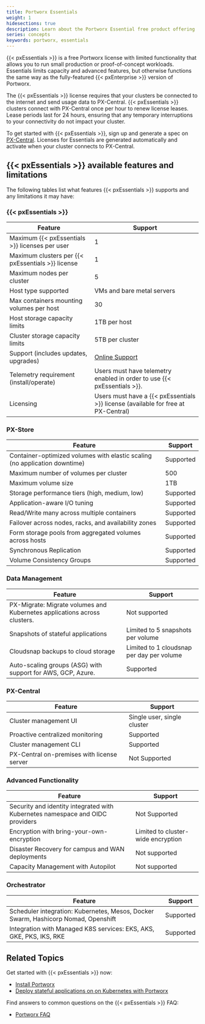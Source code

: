 ```yaml
---
title: Portworx Essentials
weight: 1
hidesections: true
description: Learn about the Portworx Essential free product offering
series: concepts
keywords: portworx, essentials
---
```


{{< pxEssentials >}} is a free Portworx license with limited functionality that allows you to run small production or proof-of-concept workloads. Essentials limits capacity and advanced features, but otherwise functions the same way as the fully-featured {{< pxEnterprise >}} version of Portworx.

The {{< pxEssentials >}} license requires that your clusters be connected to the internet and send usage data to PX-Central. {{< pxEssentials >}} clusters connect with PX-Central once per hour to renew license leases. Lease periods last for 24 hours, ensuring that any temporary interruptions to your connectivity do not impact your cluster.

To get started with {{< pxEssentials >}}, sign up and generate a spec on [PX-Central](https://central.portworx.com/). Licenses for Essentials are generated automatically and activate when your cluster connects to PX-Central.

## {{< pxEssentials >}} available features and limitations

The following tables list what features {{< pxEssentials >}} supports and any limitations it may have:

### {{< pxEssentials >}}

| **Feature** | **Support** |
|----|----|
| Maximum {{< pxEssentials >}} licenses per user  | 1 |
| Maximum clusters per {{< pxEssentials >}} license | 1 |
| Maximum nodes per cluster | 5 |
| Host type supported | VMs and bare metal servers |
| Max containers mounting volumes per host | 30 |
| Host storage capacity limits | 1TB per host |
| Cluster storage capacity limits | 5TB per cluster |
| Support (includes updates, upgrades) | [Online Support](https://forums.portworx.com) |
| Telemetry requirement (install/operate) | Users must have telemetry enabled in order to use {{< pxEssentials >}}.|
| Licensing | Users must have a {{< pxEssentials >}} license (available for free at PX-Central)|

### PX-Store

| **Feature** | **Support** |
|----|----|
| Container-optimized volumes with elastic scaling (no application downtime) | Supported |
| Maximum number of volumes per cluster | 500 |
| Maximum volume size | 1TB |
| Storage performance tiers (high, medium, low) | Supported |
| Application-aware I/O tuning | Supported |
| Read/Write many across multiple containers | Supported |
| Failover across nodes, racks, and availability zones | Supported |
| Form storage pools from aggregated volumes across hosts | Supported |
| Synchronous Replication <!-- what about async? --> | Supported |
| Volume Consistency Groups <!-- not sure what this is --> | Supported |

<!-- make columns on the left the same as from the website -->

### Data Management

| **Feature** | **Support** |
|----|----|
|PX-Migrate: Migrate volumes and Kubernetes applications across clusters. | Not supported |
| Snapshots of stateful applications | Limited to 5 snapshots per volume|
| Cloudsnap backups to cloud storage | Limited to 1 cloudsnap per day per volume |
| Auto-scaling groups (ASG) with support for AWS, GCP, Azure. | Supported |

### PX-Central

| **Feature** | **Support** |
|----|----|
| Cluster management UI | Single user, single cluster |
| Proactive centralized monitoring | Supported |
| Cluster management CLI | Supported |
| PX-Central on-premises with license server | Not Supported |

### Advanced Functionality

| **Feature** | **Support** |
|----|----|
| Security and identity integrated with Kubernetes namespace and OIDC providers | Not Supported |
| Encryption with bring-your-own-encryption | Limited to cluster-wide encryption |
| Disaster Recovery for campus and WAN deployments | Not supported |
| Capacity Management with Autopilot | Not supported |

### Orchestrator

| **Feature** | **Support** |
|----|----|
| Scheduler integration: Kubernetes, Mesos, Docker Swarm, Hashicorp Nomad, Openshift | Supported |
| Integration with Managed K8S services: EKS, AKS, GKE, PKS, IKS, RKE | Supported |

## Related Topics

Get started with {{< pxEssentials >}} now:

* [Install Portworx](/portworx-install-with-kubernetes/)
* [Deploy stateful applications on on Kubernetes with Portworx](/portworx-install-with-kubernetes/application-install-with-kubernetes/)

Find answers to common questions on the {{< pxEssentials >}} FAQ:

* [Portworx FAQ](https://forums.portworx.com/t/portworx-essentials-faq/346)
